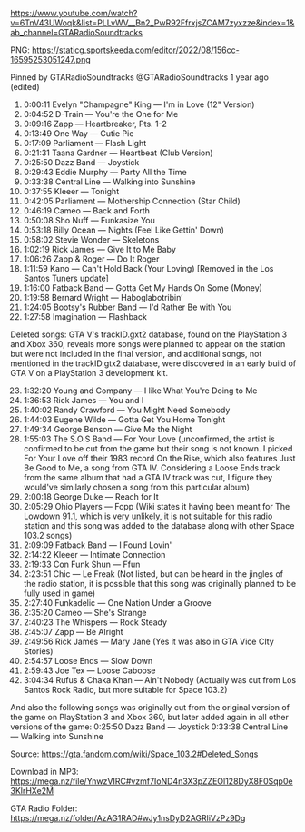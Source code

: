 https://www.youtube.com/watch?v=6TnV43UWoqk&list=PLLvWV__Bn2_PwR92FfrxjsZCAM7zyxzze&index=1&ab_channel=GTARadioSoundtracks


PNG: https://staticg.sportskeeda.com/editor/2022/08/156cc-16595253051247.png


Pinned by GTARadioSoundtracks
@GTARadioSoundtracks
1 year ago (edited)
01. 0:00:11 Evelyn "Champagne" King — I'm in Love (12" Version)
02. 0:04:52 D-Train — You're the One for Me
03. 0:09:16 Zapp — Heartbreaker, Pts. 1-2
04. 0:13:49 One Way — Cutie Pie
05. 0:17:09 Parliament — Flash Light
06. 0:21:31 Taana Gardner — Heartbeat (Club Version)
07. 0:25:50 Dazz Band — Joystick
08. 0:29:43 Eddie Murphy — Party All the Time
09. 0:33:38 Central Line — Walking into Sunshine
10. 0:37:55 Kleeer — Tonight
11. 0:42:05 Parliament — Mothership Connection (Star Child)
12. 0:46:19 Cameo — Back and Forth
13. 0:50:08 Sho Nuff — Funkasize You
14. 0:53:18 Billy Ocean — Nights (Feel Like Gettin' Down)
15. 0:58:02 Stevie Wonder — Skeletons
16. 1:02:19 Rick James — Give It to Me Baby
17. 1:06:26 Zapp & Roger — Do It Roger
18. 1:11:59 Kano — Can't Hold Back (Your Loving) [Removed in the Los Santos Tuners update]
19. 1:16:00 Fatback Band — Gotta Get My Hands On Some (Money) 
20. 1:19:58 Bernard Wright — Haboglabotribin’
21. 1:24:05 Bootsy's Rubber Band — I'd Rather Be with You
22. 1:27:58 Imagination — Flashback


Deleted songs:
GTA V's trackID.gxt2 database, found on the PlayStation 3 and Xbox 360, reveals more songs were planned to appear on the station but were not included in the final version, and additional songs, not mentioned in the trackID.gtx2 database, were discovered in an early build of GTA V on a PlayStation 3 development kit.

23. 1:32:20 Young and Company — I like What You're Doing to Me
24. 1:36:53 Rick James — You and I
25. 1:40:02 Randy Crawford — You Might Need Somebody
26. 1:44:03 Eugene Wilde — Gotta Get You Home Tonight
27. 1:49:34 George Benson — Give Me the Night
28. 1:55:03 The S.O.S Band — For Your Love (unconfirmed, the artist is confirmed to be cut from the game but their song is not known. I picked For Your Love off their 1983 record On the Rise, which also features Just Be Good to Me, a song from GTA IV. Considering a Loose Ends track from the same album that had a GTA IV track was cut, I figure they would've similarly chosen a song from this particular album)
29. 2:00:18 George Duke — Reach for It
30. 2:05:29 Ohio Players — Fopp (Wiki states it having been meant for The Lowdown 91.1, which is very unlikely, it is not suitable for this radio station and this song was added to the database along with other Space 103.2 songs)
31. 2:09:09 Fatback Band — I Found Lovin'
32. 2:14:22 Kleeer — Intimate Connection
33. 2:19:33 Con Funk Shun — Ffun
34. 2:23:51 Chic — Le Freak (Not listed, but can be heard in the jingles of the radio station, it is possible that this song was originally planned to be fully used in game)
35. 2:27:40 Funkadelic — One Nation Under a Groove
36. 2:35:20 Cameo — She's Strange
37. 2:40:23 The Whispers — Rock Steady
38. 2:45:07 Zapp — Be Alright
39. 2:49:56 Rick James — Mary Jane (Yes it was also in GTA Vice CIty Stories)
40. 2:54:57 Loose Ends — Slow Down
41. 2:59:43 Joe Tex — Loose Caboose
42. 3:04:34 Rufus & Chaka Khan — Ain't Nobody (Actually was cut from Los Santos Rock Radio, but more suitable for Space 103.2)


And also the following songs was originally cut from the original version of the game on PlayStation 3 and Xbox 360, but later added again in all other versions of the game:
0:25:50 Dazz Band — Joystick
0:33:38 Central Line — Walking into Sunshine

Source: https://gta.fandom.com/wiki/Space_103.2#Deleted_Songs


Download in MP3:
https://mega.nz/file/YnwzVIRC#vzmf7IoND4n3X3pZZEOl128DyX8F0Sqp0e3KlrHXe2M

GTA Radio Folder:
https://mega.nz/folder/AzAG1RAD#wJy1nsDyD2AGRliVzPz9Dg

